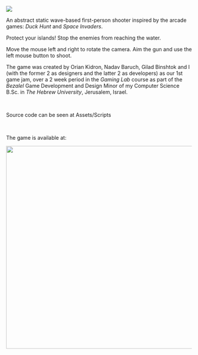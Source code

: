 ![](https://img.itch.zone/aW1nLzg1MTEwMzMucG5n/original/q4lCQc.png)

An abstract static wave-based first-person shooter inspired by the arcade games: _Duck Hunt_ and _Space Invaders_.

Protect your islands!
Stop the enemies from reaching the water.


Move the mouse left and right to rotate the camera. Aim the gun and use the left mouse button to shoot.

The game was created by Orian Kidron, Nadav Baruch, Gilad Binshtok and I (with the former 2 as designers and the latter 2 as developers) as our 1st game jam, over a 2 week period in the _Gaming Lab_ course as part of the _Bezalel_ Game Development and Design Minor of my Computer Science B.Sc. in _The Hebrew University_, Jerusalem, Israel.

<br>

Source code can be seen at Assets/Scripts

<br>

The game is available at:
<p align='center'>
  <a href="https://oriank.itch.io/Flood/"><img src="https://leafo.net/igjc-presentation/itchio-logo.png" width=550/></a>
</p>
